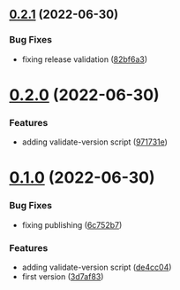 ## [0.2.1](https://github.com/maxmilhas-org/semantic-validation/compare/v0.2.0...v0.2.1) (2022-06-30)


### Bug Fixes

* fixing release validation ([82bf6a3](https://github.com/maxmilhas-org/semantic-validation/commit/82bf6a3e38a6b4756ab0c16b00a5267a707b55a3))

# [0.2.0](https://github.com/maxmilhas-org/semantic-validation/compare/v0.1.0...v0.2.0) (2022-06-30)


### Features

* adding validate-version script ([971731e](https://github.com/maxmilhas-org/semantic-validation/commit/971731e00be59706f3d4eb7c3c32c1dfc11f0300))

# [0.1.0](https://github.com/maxmilhas-org/semantic-validation/compare/v0.0.0...v0.1.0) (2022-06-30)


### Bug Fixes

* fixing publishing ([6c752b7](https://github.com/maxmilhas-org/semantic-validation/commit/6c752b7ccef0c1147ad01c4cd23b434a17ae607b))


### Features

* adding validate-version script ([de4cc04](https://github.com/maxmilhas-org/semantic-validation/commit/de4cc0430ec622b626d66dfa99a5e4baf8fb985d))
* first version ([3d7af83](https://github.com/maxmilhas-org/semantic-validation/commit/3d7af83063745ab411c171b2e10095bfc3ef0179))
